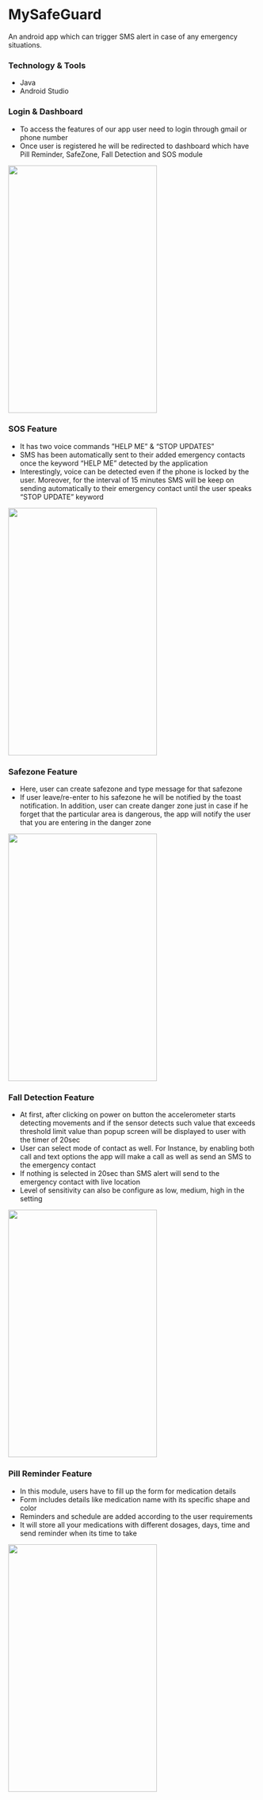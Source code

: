 # MySafeGuard
An android app which can trigger SMS alert in case of any emergency situations.

### Technology & Tools

- Java
- Android Studio

### Login & Dashboard

- To access the features of our app user need to login through gmail or phone number
- Once user is registered he will be redirected to dashboard which have Pill Reminder, SafeZone, Fall Detection and SOS module

<img src="gifs/login.gif" width="300" height="500"> 

### SOS Feature

- It has two voice commands ”HELP ME” & “STOP UPDATES”
- SMS has been automatically sent to their added emergency contacts once the keyword “HELP ME” detected by the application
- Interestingly, voice can be detected even if the phone is locked by the user. Moreover, for the interval of 15 minutes SMS will be keep on sending automatically to their emergency contact until the user speaks “STOP UPDATE” keyword

<img src="gifs/voice_sos.gif" width="300" height="500"> 

### Safezone Feature

- Here, user can create safezone and type message for that safezone
- If user leave/re-enter to his safezone he will be notified by the toast notification. In addition, user can create danger zone just in case if he forget that the particular area is dangerous, the app will notify the user that you are entering in the danger zone

<img src="gifs/safezone.gif" width="300" height="500">

### Fall Detection Feature

- At first, after clicking on power on button the accelerometer starts detecting movements and if the sensor detects such value that exceeds threshold limit value than popup screen will be displayed to user with the timer of 20sec
- User can select mode of contact as well. For Instance, by enabling both call and text options the app will make a call as well as send an SMS to the emergency contact
- If nothing is selected in 20sec than SMS alert will send to the emergency contact with live location
- Level of sensitivity can also be configure as low, medium, high in the setting

<img src="gifs/falldetection.gif" width="300" height="500">

### Pill Reminder Feature

- In this module, users have to fill up the form for medication details
- Form includes details like medication name with its specific shape and color
- Reminders and schedule are added according to the user requirements
- It will store all your medications with different dosages, days, time and send reminder when its time to take

<img src="gifs/pill.gif" width="300" height="500">


